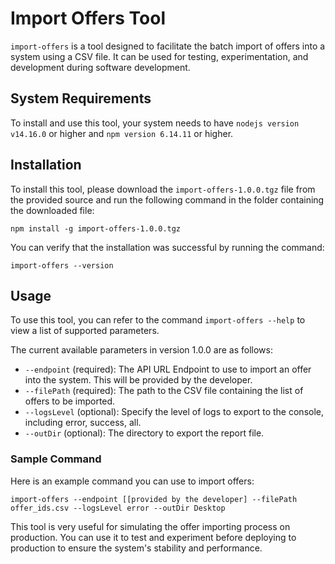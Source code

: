 ﻿
# Import Offers Tool

`import-offers` is a tool designed to facilitate the batch import of offers into a system using a CSV file. It can be used for testing, experimentation, and development during software development.

## System Requirements

To install and use this tool, your system needs to have `nodejs version v14.16.0` or higher and `npm version 6.14.11` or higher.

## Installation

To install this tool, please download the `import-offers-1.0.0.tgz` file from the provided source and run the following command in the folder containing the downloaded file:

```
npm install -g import-offers-1.0.0.tgz
```

You can verify that the installation was successful by running the command:

```
import-offers --version
```

## Usage

To use this tool, you can refer to the command `import-offers --help` to view a list of supported parameters.

The current available parameters in version 1.0.0 are as follows:

- `--endpoint` (required): The API URL Endpoint to use to import an offer into the system. This will be provided by the developer.
- `--filePath` (required): The path to the CSV file containing the list of offers to be imported.
- `--logsLevel` (optional): Specify the level of logs to export to the console, including error, success, all.
- `--outDir` (optional): The directory to export the report file.

### Sample Command

Here is an example command you can use to import offers:

```
import-offers --endpoint [[provided by the developer] --filePath offer_ids.csv --logsLevel error --outDir Desktop
```

This tool is very useful for simulating the offer importing process on production. You can use it to test and experiment before deploying to production to ensure the system's stability and performance.

